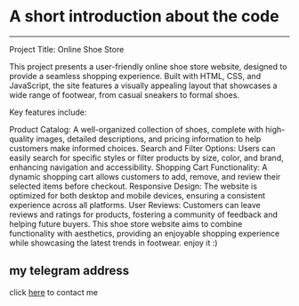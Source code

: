 # A short introduction about the code

___
Project Title: Online Shoe Store

This project presents a user-friendly online shoe store website, designed to provide a seamless shopping experience. Built with HTML, CSS, and JavaScript, the site features a visually appealing layout that showcases a wide range of footwear, from casual sneakers to formal shoes.

Key features include:

Product Catalog: A well-organized collection of shoes, complete with high-quality images, detailed descriptions, and pricing information to help customers make informed choices.
Search and Filter Options: Users can easily search for specific styles or filter products by size, color, and brand, enhancing navigation and accessibility.
Shopping Cart Functionality: A dynamic shopping cart allows customers to add, remove, and review their selected items before checkout.
Responsive Design: The website is optimized for both desktop and mobile devices, ensuring a consistent experience across all platforms.
User Reviews: Customers can leave reviews and ratings for products, fostering a community of feedback and helping future buyers.
This shoe store website aims to combine functionality with aesthetics, providing an enjoyable shopping experience while showcasing the latest trends in footwear.
enjoy it :)
## my telegram address

click [here](https://t.me/P0908n) to contact me 
